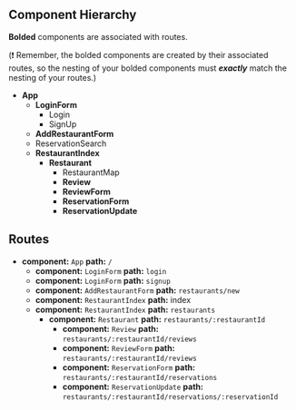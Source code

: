 ## Component Hierarchy

**Bolded** components are associated with routes.

(:exclamation: Remember, the bolded components are created by their
associated routes, so the nesting of your bolded components must
_**exactly**_ match the nesting of your routes.)

* **App**
  * **LoginForm**
    * Login
    * SignUp
  * **AddRestaurantForm**
  * ReservationSearch
  * **RestaurantIndex**
    * **Restaurant**
      * RestaurantMap
      * **Review**
      * **ReviewForm**
      * **ReservationForm**
      * **ReservationUpdate**


## Routes

* **component:** `App` **path:** `/`
  * **component:** `LoginForm` **path:** `login`
  * **component:** `LoginForm` **path:** `signup`
  * **component:** `AddRestaurantForm` **path:** `restaurants/new`
  * **component:** `RestaurantIndex` **path:** index
  * **component:** `RestaurantIndex` **path:** `restaurants`
    * **component:** `Restaurant` **path:** `restaurants/:restaurantId`
      * **component:** `Review` **path:** `restaurants/:restaurantId/reviews`
      * **component:** `ReviewForm` **path:** `restaurants/:restaurantId/reviews`
      * **component:** `ReservationForm` **path:** `restaurants/:restaurantId/reservations`
      * **component:** `ReservationUpdate` **path:** `restaurants/:restaurantId/reservations/:reservationId`
